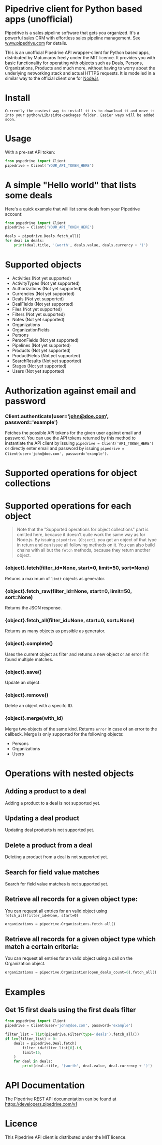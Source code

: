 # Pipedrive client for Python based apps (unofficial)


Pipedrive is a sales pipeline software that gets you organized. It's a powerful sales CRM with effortless sales pipeline management. See www.pipedrive.com for details.

This is an unofficial Pipedrive API wrapper-client for Python based apps, distributed by Matumaros freely under the MIT licence. It provides you with basic functionality for operating with objects such as Deals, Persons, Organizations, Products and much more, without having to worry about the underlying networking stack and actual HTTPS requests.
It is modelled in a similar way to the official client one for [Node.js](https://github.com/pipedrive/client-nodejs)

# Install

```
Currently the easiest way to install it is to download it and move it into your python/Lib/sidte-packages folder. Easier ways will be added soon.
```

# Usage

With a pre-set API token:
```python
from pypedrive import Client
pipedrive = Client('YOUR_API_TOKEN_HERE')
```

# A simple "Hello world" that lists some deals

Here's a quick example that will list some deals from your Pipedrive account:

```python
from pypedrive import Client
pipedrive = Client('YOUR_API_TOKEN_HERE')

deals = pipedrive.Deals.fetch_all()
for deal in deals:
    print(deal.title, '(worth', deals.value, deals.currency + ')')
```

# Supported objects

 * Activities (Not yet supported)
 * ActivityTypes (Not yet supported)
 * Authorizations (Not yet supported)
 * Currencies (Not yet supported)
 * Deals (Not yet supported)
 * DealFields (Not yet supported)
 * Files (Not yet supported)
 * Filters (Not yet supported)
 * Notes (Not yet supported)
 * Organizations
 * OrganizationFields
 * Persons
 * PersonFields (Not yet supported)
 * Pipelines (Not yet supported)
 * Products (Not yet supported)
 * ProductFields (Not yet supported)
 * SearchResults (Not yet supported)
 * Stages (Not yet supported)
 * Users (Not yet supported)

# Authorization against email and password

### Client.authenticate(user='john@doe.com', password='example')
Fetches the possible API tokens for the given user against email and password. You can use the API tokens returned by this method to instantiate the API client by issuing ```pipedrive = Client('API_TOKEN_HERE')``` or directly enter email and password by issuing ```pipedrive = Client(user='john@doe.com', password='example')```.

# Supported operations for object collections
# Supported operations for each object
> Note that the "Supported operations for object collections" part is omitted here, because it doesn't quite work the same way as for Node.js. By issuing ```pipedrive.{Object}```, you get an object of that type in return and can issue all following methods on it. You can also build chains with all but the ```fetch``` methods, because they return another object.

### {object}.fetch(filter_id=None, start=0, limit=50, sort=None)
Returns a maximum of ```limit``` objects as generator.

### {object}.fetch_raw(filter_id=None, start=0, limit=50, sort=None)
Returns the JSON response.

### {object}.fetch_all(filter_id=None, start=0, sort=None)
Returns as many objects as possible as generator.

### {object}.complete()
Uses the current object as filter and returns a new object or an error if it found multiple matches.

### {object}.save()
Update an object.

### {object}.remove()
Delete an object with a specifc ID.

### {object}.merge(with_id)
Merge two objects of the same kind. Returns ```error``` in case of an error to the callback. Merge is only supported for the following objects:
 * Persons
 * Organizations
 * Users

# Operations with nested objects

## Adding a product to a deal

Adding a product to a deal is not supported yet.

## Updating a deal product

Updating deal products is not supported yet.

## Delete a product from a deal

Deleting a product from a deal is not supported yet.

## Search for field value matches

Search for field value matches is not supported yet.

## Retrieve all records for a given object type:

You can request all entries for an valid object using `fetch_all(filter_id=None, start=0)`

```python
organizations = pipedrive.Organizations.fetch_all()
```

## Retrieve all records for a given object type which match a certain criteria:

You can request all entries for an valid object using a call on the Organization object.

```python
organizations = pipedrive.Organization(open_deals_count=0).fetch_all()
```

# Examples

## Get 15 first deals using the first deals filter

```python
from pypedrive import Client
pipedrive = Client(user='john@doe.com', password='example')

filter_list = list(pipedrive.Filter(type='deals').fetch_all())
if len(filter_list) > 0:
    deals = pipedrive.Deal.fetch(
        filter_id=filter_list[0].id,
        limit=15,
    )
    for deal in deals:
        print(deal.title, '(worth', deal.value, deal.currency + ')')
```

# API Documentation

The Pipedrive REST API documentation can be found at https://developers.pipedrive.com/v1

# Licence

This Pipedrive API client is distributed under the MIT licence.
